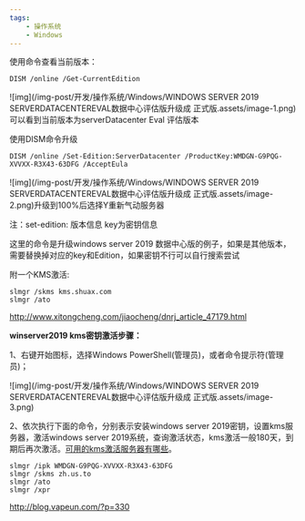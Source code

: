 ```yaml
---
tags:
    - 操作系统
    - Windows
---
```


使用命令查看当前版本：

```
DISM /online /Get-CurrentEdition
```

![img](/img-post/开发/操作系统/Windows/WINDOWS SERVER 2019 SERVERDATACENTEREVAL数据中心评估版升级成 正式版.assets/image-1.png)可以看到当前版本为serverDatacenter Eval 评估版本

使用DISM命令升级

```
DISM /online /Set-Edition:ServerDatacenter /ProductKey:WMDGN-G9PQG-XVVXX-R3X43-63DFG /AcceptEula 
```

![img](/img-post/开发/操作系统/Windows/WINDOWS SERVER 2019 SERVERDATACENTEREVAL数据中心评估版升级成 正式版.assets/image-2.png)升级到100%后选择Y重新气动服务器

注：set-edition: 版本信息 key为密钥信息

这里的命令是升级windows server 2019 数据中心版的例子，如果是其他版本，需要替换掉对应的key和Edition，如果密钥不行可以自行搜索尝试

附一个KMS激活:

```
slmgr /skms kms.shuax.com
slmgr /ato
```

http://www.xitongcheng.com/jiaocheng/dnrj_article_47179.html

**winserver2019 kms密钥激活步骤：**

1、右键开始图标，选择Windows PowerShell(管理员)，或者命令提示符(管理员)；

![img](/img-post/开发/操作系统/Windows/WINDOWS SERVER 2019 SERVERDATACENTEREVAL数据中心评估版升级成 正式版.assets/image-3.png)

2、依次执行下面的命令，分别表示安装windows server 2019密钥，设置kms服务器，激活windows server 2019系统，查询激活状态，kms激活一般180天，到期后再次激活。[可用的kms激活服务器有哪些](http://www.xitongcheng.com/jiaocheng/dnrj_article_44606.html)。

```
slmgr /ipk WMDGN-G9PQG-XVVXX-R3X43-63DFG
slmgr /skms zh.us.to
slmgr /ato 
slmgr /xpr  
```



http://blog.vapeun.com/?p=330
